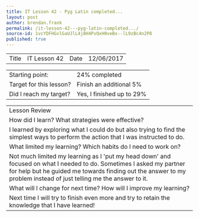 ```yaml
---
title: IT Lesson 42 - Pyg Latin completed...
layout: post
author: brendan.frank
permalink: /it-lesson-42---pyg-latin-completed.../
source-id: 1vcYDFHGvlGaUJlL4j8H4PvQxH0veBx--lL9zBc4n2P8
published: true
---
```

<table>
  <tr>
    <td>Title</td>
    <td>IT Lesson 42</td>
    <td>Date</td>
    <td>12/06/2017</td>
  </tr>
</table>


<table>
  <tr>
    <td>Starting point:</td>
    <td>24% completed</td>
  </tr>
  <tr>
    <td>Target for this lesson?</td>
    <td>Finish an additional 5%</td>
  </tr>
  <tr>
    <td>Did I reach my target? </td>
    <td>Yes, I finished up to 29%</td>
  </tr>
</table>


<table>
  <tr>
    <td>Lesson Review</td>
  </tr>
  <tr>
    <td>How did I learn? What strategies were effective? </td>
  </tr>
  <tr>
    <td>I learned by exploring what I could do but also trying to find the simplest ways to perform the action that I was instructed to do.</td>
  </tr>
  <tr>
    <td>What limited my learning? Which habits do I need to work on? </td>
  </tr>
  <tr>
    <td>Not much limited my learning as I 'put my head down' and focused on what I needed to do. Sometimes I asked my partner for help but he guided me towards finding out the answer to my problem instead of just telling me the answer to it.</td>
  </tr>
  <tr>
    <td>What will I change for next time? How will I improve my learning?</td>
  </tr>
  <tr>
    <td>Next time I will try to finish even more and try to retain the knowledge that I have learned!</td>
  </tr>
</table>



